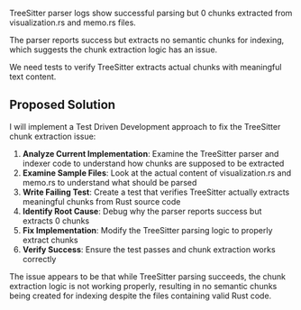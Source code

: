 TreeSitter parser logs show successful parsing but 0 chunks extracted from visualization.rs and memo.rs files.

The parser reports success but extracts no semantic chunks for indexing, which suggests the chunk extraction logic has an issue.

We need tests to verify TreeSitter extracts actual chunks with meaningful text content.

## Proposed Solution

I will implement a Test Driven Development approach to fix the TreeSitter chunk extraction issue:

1. **Analyze Current Implementation**: Examine the TreeSitter parser and indexer code to understand how chunks are supposed to be extracted
2. **Examine Sample Files**: Look at the actual content of visualization.rs and memo.rs to understand what should be parsed
3. **Write Failing Test**: Create a test that verifies TreeSitter actually extracts meaningful chunks from Rust source code
4. **Identify Root Cause**: Debug why the parser reports success but extracts 0 chunks
5. **Fix Implementation**: Modify the TreeSitter parsing logic to properly extract chunks
6. **Verify Success**: Ensure the test passes and chunk extraction works correctly

The issue appears to be that while TreeSitter parsing succeeds, the chunk extraction logic is not working properly, resulting in no semantic chunks being created for indexing despite the files containing valid Rust code.